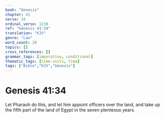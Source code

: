 ```yaml
---
book: "Genesis"
chapter: 41
verse: 34
ordinal_verse: 1230
ref: "Genesis 41:34"
translation: "KJV"
genre: "Law"
word_count: 28
topics: []
cross_references: []
grammar_tags: [imperative, conditional]
thematic_tags: [time-units, time]
tags: ["Bible","KJV","Genesis"]
---
```


# Genesis 41:34

Let Pharaoh do this, and let him appoint officers over the land, and take up the fifth part of the land of Egypt in the seven plenteous years.
